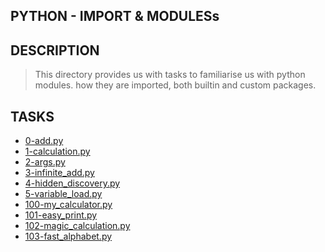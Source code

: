 ## PYTHON - IMPORT & MODULESs

## DESCRIPTION
> This directory provides us with tasks to familiarise us with python modules.
  how they are imported, both builtin and custom packages.

## TASKS
* [0-add.py](0-add.py)
* [1-calculation.py](1-calculation.py)
* [2-args.py](2-args.py)
* [3-infinite_add.py](3-infinite_add.py)
* [4-hidden_discovery.py](4-hidden_discovery.py)
* [5-variable_load.py](5-variable_load.py)
* [100-my_calculator.py](100-my_calculator.py)
* [101-easy_print.py](101-easy_print.py)
* [102-magic_calculation.py](102-magic_calculation.py)
* [103-fast_alphabet.py](103-fast_alphabet.py)
